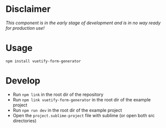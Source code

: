# Disclaimer
*This component is in the early stage of development and is in no way ready for production use!* 

# Usage
`npm install vuetify-form-generator`

# Develop
- Run `npm link` in the root dir of the repository
- Run `npm link vuetify-form-generator` in the root dir of the example project
- Run `npm run dev` in the root dir of the example project
- Open the `project.sublime-project` file with sublime (or open both src directories)
